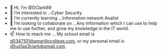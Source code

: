 - 👋 Hi, I’m @DClark89
- 👀 I’m interested in ...Cyber Security
- 🌱 I’m currently learning ...Information network Analist
- 💞️ I’m looking to collaborate on ...Any information which I can use to help me to use further, and grow my knowledge in the IT world. 
- 📫 How to reach me ... My school email is d0347101@amarillocollege.com, or my personal email is d0ug1as3clark@gmail.com.

<!---
DClark89/DClark89 is a ✨ special ✨ repository because its `README.md` (this file) appears on your GitHub profile.
You can click the Preview link to take a look at your changes.
--->
